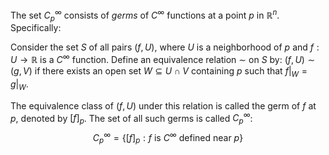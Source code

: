 The set $C_p^\infty$ consists of _germs_ of $C^\infty$ functions at a point $p$ in $\mathbb{R}^n$. Specifically:

Consider the set $S$ of all pairs $(f,U)$, where $U$ is a neighborhood of $p$ and $f: U \to \mathbb{R}$ is a $C^\infty$ function. Define an equivalence relation $\sim$ on $S$ by: $(f,U) \sim (g,V)$ if there exists an open set $W \subseteq U \cap V$ containing $p$ such that $f|_W = g|_W$.

The equivalence class of $(f,U)$ under this relation is called the germ of $f$ at $p$, denoted by $[f]_p$. The set of all such germs is called $C_p^\infty$:
$$C_p^\infty = \{[f]_p : f \text{ is $C^\infty$ defined near } p\}$$
